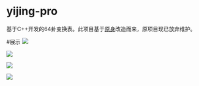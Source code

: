 # yijing-pro
基于C++开发的64卦变换表。此项目基于[原身](https://github.com/obiscr/yijing.git)改造而来，原项目现已放弃维护。

#展示
![](https://obiscr.oss-cn-hongkong.aliyuncs.com/res/yijing-pro/yijing-pro.gif?versionId=CAEQUBiBgMCK3OOH0RciIDMxMjk5NWRlZTFhZTRlZWU5MTgwZTllMTUwMjI3ZGM3)

![](https://obiscr.oss-cn-hongkong.aliyuncs.com/res/yijing-pro/yijing-pro1.png?versionId=CAEQUBiBgMD02.OH0RciIGY2MWFmOGZmNDFmNDQzOTk4ZWQ4OTI0MmZkMTVjMGI5)

![](https://obiscr.oss-cn-hongkong.aliyuncs.com/res/yijing-pro/yijing-pro2.png?versionId=CAEQUBiBgMCf3OOH0RciIDY2NTgxMWJmMjFkNjRiODBhMmQxZTFmOGVjMDk0YTE3)

![](https://obiscr.oss-cn-hongkong.aliyuncs.com/res/yijing-pro/yijing-pro3.png?versionId=CAEQUBiBgIDe2.OH0RciIDZmZTI4YjgxZTNmYzQxMzY5MGMxNWE4MDEyYWJhNGJm)